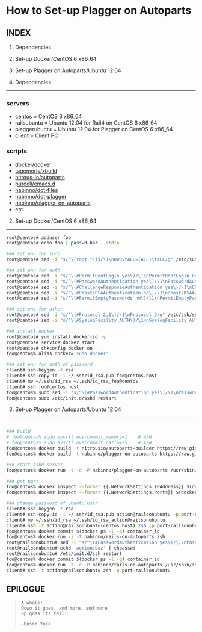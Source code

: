 How to Set-up Plagger on Autoparts
==================================
INDEX
-----
1. Dependencies
2. Set-up Docker/CentOS 6 x86_64
3. Set-up Plagger on Autoparts/Ubuntu 12.04


1. Dependencies
---------------
### servers
- centos = CentOS 6 x86_64
- railsubuntu = Ubuntu 12.04 for Rail4 on CentOS 6 x86_64
- plaggerubuntu = Ubuntu 12.04 for Plagger on CentOS 6 x86_64
- client = Client PC

### scripts
- [docker/docker](https://github.com/docker/docker)
- [tagomoris/xbuild](https://github.com/tagomoris/xbuild)
- [nitrous-io/autoparts](https://github.com/nitrous-io/autoparts)
- [purcell/emacs.d](https://github.com/purcell/emacs.d)
- [nabinno/dot-files](https://github.com/nabinno/dot-files)
- [nabinno/dot-plagger](https://github.com/nabinno/dot-plagger)
- [nabinno/plagger-on-autoparts](https://github.com/nabinno/plagger-on-autoparts)
- etc.


2. Set-up Docker/CentOS 6 x86_64
--------------------------------
```sh
root@centos# adduser foo
root@centos# echo foo | passwd bar --stdin

### set env for sudo
root@centos# sed -i "s/^\(root.*\)$/\1\n000\tALL=(ALL)\tALL/g" /etc/sudoers

### set env for auth
root@centos# sed -i "s/^\(#PermitRootLogin yes\)/\1\nPermitRootLogin no/g" /etc/ssh/sshd_config
root@centos# sed -i "s/^\(#PasswordAuthentication yes\)/\1\nPasswordAuthentication no/g" /etc/ssh/sshd_config
root@centos# sed -i "s/^\(#ChallengeResponseAuthentication yes\)/\1\nChallengeResponseAuthentication no/g" /etc/ssh/sshd_config
root@centos# sed -i "s/^\(#RhostsRSAAuthentication no\)/\1\nRhostsRSAAuthentication no/g" /etc/ssh/sshd_config
root@centos# sed -i "s/^\(#PermitEmptyPasswords no\)/\1\nPermitEmptyPasswords no/g" /etc/ssh/sshd_config

### set env for other
root@centos# sed -i "s/^\(#Protocol 2,1\)/\1\nProtocol 2/g" /etc/ssh/sshd_config
root@centos# sed -i "s/^\(#SyslogFacility AUTH\)/\1\nSyslogFacility AUTHPRIV/g" /etc/ssh/sshd_config

### install docker
root@centos# yum install docker-io -y
root@centos# service docker start
root@centos# chkconfig docker on
foo@centos% alias docker='sudo docker'

### set env for auth of password
client# ssh-keygen -t rsa
client# ssh-copy-id -i ~/.ssh/id_rsa.pub foo@centos.host
client# mv ~/.ssh/id_rsa ~/.ssh/id_rsa_foo@centos
client# ssh foo@centos.host
foo@centos% sudo sed -i "s/^\(#PasswordAuthentication yes\)/\1\nPasswordAuthentication no/g" /etc/ssh/sshd_config
foo@centos% sudo /etc/init.d/sshd restart
```


3. Set-up Plagger on Autoparts/Ubuntu 12.04
-------------------------------------------
```sh

### build
# foo@centos% sudo sysctl overcommit_memory=1    # A/N
# foo@centos% sudo sysctl overcommit_ratio=75    # A/N
foo@centos% docker build -t nitrousio/autoparts-builder https://raw.githubusercontent.com/nitrous-io/autoparts/master/Dockerfile
foo@centos% docker build -t nabinno/plagger-on-autoparts https://raw.githubusercontent.com/nabinno/plagger-on-autoparts/master/Dockerfile

### start sshd server
foo@centos% docker run -t -d -P nabinno/plagger-on-autoparts /usr/sbin/sshd -D

### get port
foo@centos% docker inspect --format {{.NetworkSettings.IPAddress}} $(docker ps -l -q)
foo@centos% docker inspect --format {{.NetworkSettings.Ports}} $(docker ps -l -q)

### change password of ubuntu user
client# ssh-keygen -t rsa
client# ssh-copy-id -i ~/.ssh/id_rsa.pub action@railsonubuntu -p port-railsonubuntu
client# mv ~/.ssh/id_rsa ~/.ssh/id_rsa_action@railsonubuntu
client# ssh -t action@railsonubuntu(centos.host) zsh -p port-railsonubuntu
foo@centos% docker commit $(docker ps -l -q) container_id
foo@centos% docker run -i -t nabinno/rails-on-autoparts zsh
root@railsonubuntu# sed -i "s/^\(#PasswordAuthentication yes\)/\1\nPasswordAuthentication no/g" /etc/ssh/sshd_config
root@railsonubuntu# echo 'action:baz' | chpasswd
root@railsonubuntu# /etc/init.d/ssh restart
foo@centos% docker commit $(docker ps -l -q) container_id
foo@centos% docker run -t -d -P nabinno/rails-on-autoparts /usr/sbin/sshd -D
client# ssh -t action@railsonubuntu zsh -p port-railsonubuntu
```


EPILOGUE
--------
>     A whale! 
>     Down it goes, and more, and more
>     Up goes its tail!
>     
>     -Buson Yosa
